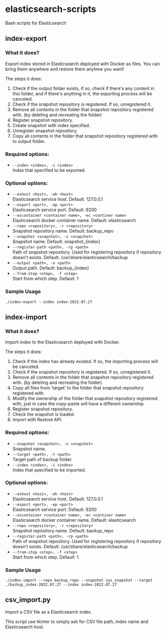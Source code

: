 # elasticsearch-scripts
Bash scripts for Elasticsearch

## index-export

### What it does?
Export index stored in Elasticsearch deployed with Docker as files. You can bring them anywhere and restore them anytime you want!  

The steps it does:  

1. Check if the output folder exists, if so, check if there's any content in this folder, and if there's anything in it, the exporting process will be canceled.
2. Check if the snapshot repository is registered. If so, unregistered it.
3. Remove all contents in the folder that snapshot repository registered with. (by deleting and recreating the folder)
4. Register snapshot repository.
5. Create snapshot with index specified.
6. Unregister snapshot repository.
7. Copy all contents in the folder that snapshot repository registered with to output folder.

### Required options:
* `--index <index>, -i <index>`  
  Index that specified to be exported.

### Optional options:
* `--eshost <host>, -eh <host>`  
  Elasticsearch service host. Default: 127.0.0.1
* `--esport <port>, -ep <port>`  
  Elasticsearch service port. Default: 9200
* `--escontainer <container name>, -ec <continer name>`  
  Elasticsearch docker container name. Default: elasticsearch  
* `--repo <repository>, -r <repository>`  
  Snapshot repository name. Default: backup_repo
* `--snapshot <snapshot>, -s <snapshot>`  
  Snapshot name. Default: snapshot_{index}
* `--register-path <path>, -rp <path>`  
  Path of snapshot repository. Used for registering repository if repository doesn't exists. Default: /usr/share/elasticsearch/backup
* `--output <path>, -o <path>`  
  Output path. Default: backup_{index}
* `--from-step <step>, -f <step>`  
  Start from which step. Default: 1

### Sample Usage
```
./index-export --index index-2022.07.27
```

## index-import

### What it does?
Import index to the Elasticsearch deployed with Docker.  

The steps it does:  

1. Check if the index has already existed. If so, the importing process will be canceled.
2. Check if the snapshot repository is registered. If so, unregistered it.
3. Remove all contents in the folder that snapshot repository registered with. (by deleting and recreating the folder)
4. Copy all files from 'target' to the folder that snapshot repository registered with.
5. Modify the ownership of the folder that snapshot repository registered with, just in case the copy-paste will have a different ownership.
6. Register snapshot repository.
7. Check the snapshot is loaded.
8. Import with Restore API.

### Required options:
* `--snapshot <snapshot>, -s <snapshot>`  
  Snapshot name.
* `--target <path>, -t <path>`  
  Target path of backup folder.
* `--index <index>, -i <index>`  
  Index that specified to be imported.

### Optional options:
* `--eshost <host>, -eh <host>`  
  Elasticsearch service host. Default: 127.0.0.1
* `--esport <port>, -ep <port>`  
  Elasticsearch service port. Default: 9200
* `--escontainer <container name>, -ec <continer name>`  
  Elasticsearch docker container name. Default: elasticsearch
* `--repo <repository>, -r <repository>`  
  Snapshot repository name. Default: backup_repo
* `--register-path <path>, -rp <path>`  
  Path of snapshot repository. Used for registering repository if repository doesn't exists. Default: /usr/share/elasticsearch/backup
* `--from-step <step>, -f <step>`  
  Start from which step. Default: 1

### Sample Usage
```
./index-import --repo backup_repo --snapshot sys_snapshot --target ./backup_index-2022.07.27 --index index-2022.07.27
```

## csv_import.py
Import a CSV file as a Elasticsearch index.  

This script use tkinter to simply ask for CSV file path, index name and Elasticsearch host.
